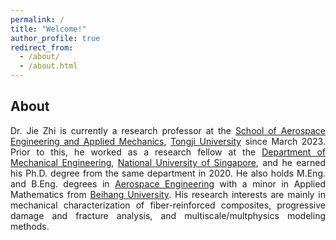 ```yaml
---
permalink: /
title: "Welcome!"
author_profile: true
redirect_from: 
  - /about/
  - /about.html
---
```


<style> .aligncenter {text-align: center;} </style>
<style> body {text-align: justify} </style> <!-- Justify text. -->

## About

Dr. Jie Zhi is currently a research professor at the [School of Aerospace Engineering and Applied Mechanics](https://aero-mech.tongji.edu.cn/main.htm), [Tongji University](https://www.tongji.edu.cn/) since March 2023. Prior to this, he worked as a research fellow at the [Department of Mechanical Engineering](https://cde.nus.edu.sg/me/), [National University of Singapore](https://nus.edu.sg/), and he earned his Ph.D. degree from the same department in 2020. He also holds M.Eng. and B.Eng. degrees in [Aerospace Engineering](http://www.sa.buaa.edu.cn/) with a minor in Applied Mathematics from [Beihang University](https://www.buaa.edu.cn/). His research interests are mainly in mechanical characterization of fiber-reinforced composites, progressive damage and fracture analysis, and multiscale/multphysics modeling methods. 
